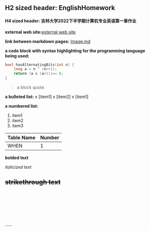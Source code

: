 ## H2 sized header: EnglishHomework
#### H4 sized header: 吉林大学2022下半学期计算机专业英语第一章作业

**external web site:**[external web site](https://when.zone/)

**link between markdown pages:** [Image.md](https://github.com/WEN3141/EnglishHomework/blob/main/Image.md)

**a code block with syntax highlighting for the programming language being used:**

```C++
bool hasAlternatingBits(int n) {
    long a = n ^ (n>>1);
    return (a & (a+1))== 0;
}
```

> a block quote

**a bulleted list:**
x [item1]
x [item2]
x [item1]

**a numbered list:**
1. item1
1. item2
1. item3

|Table Name| Number|
|----------|-------|
|WHEN|1|

**bolded text**

*italicized text*

~~strikethrough text~~
<br><br><br>
------
<br><br><br>
......
